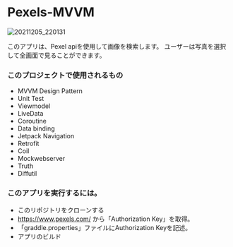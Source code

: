 # Pexels-MVVM

![20211205_220131](https://user-images.githubusercontent.com/32593150/144747727-ae470ca7-ca28-4586-8bd9-ee75b862ce00.gif)




このアプリは、Pexel apiを使用して画像を検索します。 ユーザーは写真を選択して全画面で見ることができます。

### このプロジェクトで使用されるもの
- MVVM Design Pattern
- Unit Test
- Viewmodel
- LiveData
- Coroutine
- Data binding
- Jetpack Navigation
- Retrofit
- Coil 
- Mockwebserver
- Truth
- Diffutil




### このアプリを実行するには。

- このリポジトリをクローンする
- https://www.pexels.com/ から「Authorization Key」を取得。
- 「graddle.properties」ファイルにAuthorization Keyを記述。
- アプリのビルド


